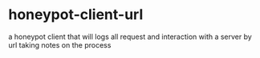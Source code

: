 # honeypot-client-url
a honeypot client that will logs all request and interaction with a server by url taking notes on the process
